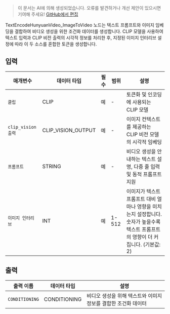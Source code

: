 > 이 문서는 AI에 의해 생성되었습니다. 오류를 발견하거나 개선 제안이 있으시면 기여해 주세요! [GitHub에서 편집](https://github.com/Comfy-Org/embedded-docs/blob/main/comfyui_embedded_docs/docs/TextEncodeHunyuanVideo_ImageToVideo/ko.md)

TextEncodeHunyuanVideo_ImageToVideo 노드는 텍스트 프롬프트와 이미지 임베딩을 결합하여 비디오 생성을 위한 조건화 데이터를 생성합니다. CLIP 모델을 사용하여 텍스트 입력과 CLIP 비전 출력의 시각적 정보를 처리한 후, 지정된 이미지 인터리브 설정에 따라 이 두 소스를 혼합한 토큰을 생성합니다.

## 입력

| 매개변수 | 데이터 타입 | 필수 | 범위 | 설명 |
|----------|-------------|--------|-------|-------------|
| `클립` | CLIP | 예 | - | 토큰화 및 인코딩에 사용되는 CLIP 모델 |
| `clip_vision 출력` | CLIP_VISION_OUTPUT | 예 | - | 이미지 컨텍스트를 제공하는 CLIP 비전 모델의 시각적 임베딩 |
| `프롬프트` | STRING | 예 | - | 비디오 생성을 안내하는 텍스트 설명, 다중 줄 입력 및 동적 프롬프트 지원 |
| `이미지 인터리브` | INT | 예 | 1-512 | 이미지가 텍스트 프롬프트 대비 얼마나 영향을 미치는지 설정합니다. 숫자가 높을수록 텍스트 프롬프트의 영향이 더 커집니다. (기본값: 2) |

## 출력

| 출력 이름 | 데이터 타입 | 설명 |
|-----------|-------------|-------------|
| `CONDITIONING` | CONDITIONING | 비디오 생성을 위해 텍스트와 이미지 정보를 결합한 조건화 데이터 |
